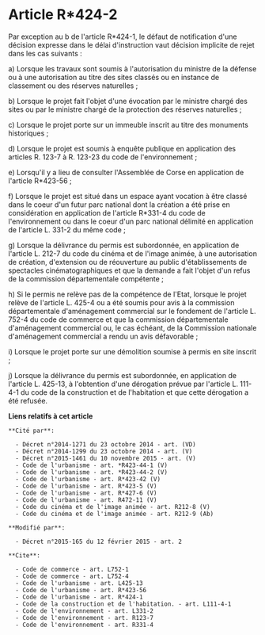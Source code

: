 # Article R*424-2

Par exception au b de l'article R*424-1, le défaut de notification d'une décision expresse dans le délai d'instruction vaut
décision implicite de rejet dans les cas suivants : 

a) Lorsque les travaux sont soumis à l'autorisation du ministre de la défense ou à une autorisation au titre des sites
classés ou en instance de classement ou des réserves naturelles ; 

b) Lorsque le projet fait l'objet d'une évocation par le ministre chargé des sites ou par le ministre chargé de la protection
des réserves naturelles ; 

c) Lorsque le projet porte sur un immeuble inscrit au titre des monuments historiques ; 

d) Lorsque le projet est soumis à enquête publique en application des articles R. 123-7 à R. 123-23 du code de
l'environnement ; 

e) Lorsqu'il y a lieu de consulter l'Assemblée de Corse en application de l'article R*423-56 ; 

f) Lorsque le projet est situé dans un espace ayant vocation à être classé dans le coeur d'un futur parc national dont la
création a été prise en considération en application de l'article R*331-4 du code de l'environnement ou dans le coeur d'un
parc national délimité en application de l'article L. 331-2 du même code ; 

g) Lorsque la délivrance du permis est subordonnée, en application de l'article L. 212-7 du code du cinéma et de l'image
animée, à une autorisation de création, d'extension ou de réouverture au public d'établissements de spectacles
cinématographiques et que la demande a fait l'objet d'un refus de la commission départementale compétente ; 

h) Si le permis ne relève pas de la compétence de l'Etat, lorsque le projet relève de l'article L. 425-4 ou a été soumis pour
avis à la commission départementale d'aménagement commercial sur le fondement de l'article L. 752-4 du code de commerce et
que la commission départementale d'aménagement commercial ou, le cas échéant, de la Commission nationale d'aménagement
commercial a rendu un avis défavorable ;

i) Lorsque le projet porte sur une démolition soumise à permis en site inscrit ; 

j) Lorsque la délivrance du permis est subordonnée, en application de l'article L. 425-13, à l'obtention d'une dérogation
prévue par l'article L. 111-4-1 du code de la construction et de l'habitation et que cette dérogation a été refusée.

**Liens relatifs à cet article**

	**Cité par**:

	  - Décret n°2014-1271 du 23 octobre 2014 - art. (VD)
	  - Décret n°2014-1299 du 23 octobre 2014 - art. (V)
	  - Décret n°2015-1461 du 10 novembre 2015 - art. (V)
	  - Code de l'urbanisme - art. *R423-44-1 (V)
	  - Code de l'urbanisme - art. *R423-44-2 (V)
	  - Code de l'urbanisme - art. R*423-42 (V)
	  - Code de l'urbanisme - art. R*423-5 (V)
	  - Code de l'urbanisme - art. R*427-6 (V)
	  - Code de l'urbanisme - art. R472-11 (V)
	  - Code du cinéma et de l'image animée - art. R212-8 (V)
	  - Code du cinéma et de l'image animée - art. R212-9 (Ab)

	**Modifié par**:

	  - Décret n°2015-165 du 12 février 2015 - art. 2

	**Cite**:

	  - Code de commerce - art. L752-1
	  - Code de commerce - art. L752-4
	  - Code de l'urbanisme - art. L425-13
	  - Code de l'urbanisme - art. R*423-56
	  - Code de l'urbanisme - art. R*424-1
	  - Code de la construction et de l'habitation. - art. L111-4-1
	  - Code de l'environnement - art. L331-2
	  - Code de l'environnement - art. R123-7
	  - Code de l'environnement - art. R331-4
